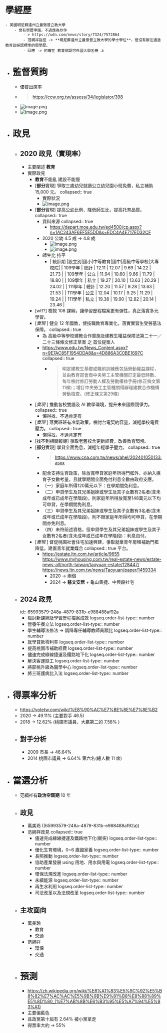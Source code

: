 # 學經歷
	- 美國明尼蘇達州立曼徹普立敦大學
		- 曾有學歷爭議，不過應為炒作
			- > https://udn.com/news/story/7324/7572864
			- 范綱祥指控 -> **明尼蘇達州立曼徹普立敦大學的學士學位**，是沒有辦法通過教育部採認標準的假學歷。
			- 回應 -> 的確在 教育部認可外國大學名冊 上
- # 監督質詢
	- 優質出席率
	- > https://ccw.org.tw/assess/34/legislator/398
	- ![image.png](../assets/image_1704538707610_0.png)
	- ![image.png](../assets/image_1704538712624_0.png)
- # 政見
	- ## 2020 政見（實現率）
		- 主要闡述 **教育**
		- 實際政見
			- **教育**不能亂 建設不能慢
			- [**部分**實現] 爭取三歲幼兒就讀公立幼兒園小班免費，私立補助 15,000 元。
			  collapsed:: true
				- 實際狀況
				- ![image.png](../assets/image_1704536826591_0.png)
			- [**部分**實現] 提高公幼比例、降低師生比，提高托育品質。
			  collapsed:: true
				- 資料來源
				  collapsed:: true
					- https://depart.moe.edu.tw/ed4500/cp.aspx?n=1AC243AF6EF5E5DD&s=EDC4A4E717ED32CF
				- 2020 公幼 4.5 成 -> 4.8 成
					- ![image.png](../assets/image_1704537221294_0.png)
					- ![image.png](../assets/image_1704537606085_0.png)
				- 師生比 持平
					- | 統計期 |設立別|國小|中等教育|國中|高級中等學校|大專校院|
					  | 109學年 | 總計 | 12.11 | 12.07 | 9.69 | 14.22 | 21.73 |
					  | 109學年 | 公立 | 11.94 | 10.60 | 9.66 | 11.79 | 18.80 |
					  | 109學年 | 私立 | 19.27 | 20.10 | 13.63 | 20.29 | 24.02 |
					  | 111學年 | 總計 | 12.20 | 11.57 | 9.28 | 13.63 | 21.53 |
					  | 111學年 | 公立 | 12.04 | 10.17 | 9.25 | 11.29 | 19.24 |
					  | 111學年 | 私立 | 19.38 | 19.90 | 12.82 | 20.14 | 23.46 |
			- [wtf?] 檢視 108 課綱，讓學習歷程檔案更有彈性，真正落實多元學習。
			- [*實現* ] 健全 12 年國教，使技職教育專業化，落實實習生受勞基法保障。
			  collapsed:: true
				- 為 高級中等學校建教合作實施及建教生權益保障法第二十一／二十三條條文修正草案 之 首位提案人
				- https://www.edu.tw/News_Content.aspx?n=9E7AC85F1954DDA8&s=4D886A3C0BE1697C
				  collapsed:: true
					- > 明定建教生基礎或職前訓練應包括勞動權益課程，並由教育部會商中央勞工主管機關訂定最低時數、每年檢討修訂勞動人權及勞動權益手冊(修正條文第11條)；增訂中央勞工主管機關得辦理建教合作機構勞動檢查。(修正條文第29條)
			- [*實現* ] 推動各校雙語及 AI 教學環境，提升未來國際競爭力。
			  collapsed:: true
				- 懶得找，不過肯定有
			- [*實現* ] 落實班班有冷氣政策，檢討台電契約容量，減輕學校電費壓力。
			  collapsed:: true
				- 懶得找，不過肯定有
			- [找不到相關報導] 爭取老舊校舍更新經費，改善教育環境。
			- [**部分**實現]  學貸全面免息，減輕年輕學子壓力。
			  collapsed:: true
				- > https://www.cna.com.tw/news/ahel/202401050133.aspx
				- 配合支持生育政策，除放寬申貸家庭年所得門檻外，亦納入撫育子女數考量，且就學期間全面免付利息全數由政府支應。
				- （一）家庭年所得120萬元以下：在學期間免利息。
				- （二）申貸學生及其兄弟姐妹或學生及其子女數有2名者(含未成年或已成年在學階段)，則家庭年所得放寬至148萬元以下均可申貸，在學期間免利息。
				- （三）申貸學生及其兄弟姐妹或學生及其子女數有3名者(含未成年或已成年在學階段)，則不限家庭年所得均可申貸，在學期間亦免利息。
				- （四）未符前述資格，但申貸學生及其兄弟姐妹或學生及其子女數有2名者(含未成年或已成年在學階段)：利息自付。
			- [*實現* ] 督促桃園社會住宅加速興建，爭取就業青年房租補助門檻降低，建置青年就業媒合
			  collapsed:: true
			  平台。
				- https://estate.ltn.com.tw/article/9655
				  https://www.myhousing.com.tw/real-estate-news/estate-news-all/north-taiwan/taoyuan-estate/128447/
				  https://news.ltn.com.tw/news/Taoyuan/paper/1459334
					- 2020 -> 兩個
					- 2024 -> **慈文安居** + 龜山善捷、中興段社宅
	- ## 2024 政見
	  id:: 65993579-248a-4879-831b-e988488af92a
		- 檢討新課綱及學習歷程檔案成效
		  logseq.order-list-type:: number
		- 營養午餐立法
		  logseq.order-list-type:: number
		- 學生輔導法修法 -> 調降專任輔導教師員額比
		  logseq.order-list-type:: number
		- 就學貸款零利率
		  logseq.order-list-type:: number
		- 提高桃園市補助經費
		  logseq.order-list-type:: number
		- 儘速完成綠線捷運及鐵路地下化
		  logseq.order-list-type:: number
		- 解決客運缺工
		  logseq.order-list-type:: number
		- 將部桃升級為醫學中心
		  logseq.order-list-type:: number
		- 將三班護病比入法
		  logseq.order-list-type:: number
- # 得票率分析
	- https://votetw.com/wiki/%E8%90%AC%E7%BE%8E%E7%8E%B2
	- 2020 -> 49.11% (主要對手 46.5)
	- 2018 -> 12.62% (桃園市議員，大贏第二的 7.58% )
	- ## 對手分析
		- 2009 市長 -> 46.64%
		- 2014 桃園市議員 -> 6.64% 第六名(總人數 11 席)
- # 當選分析
	- 范綱祥有**政治空窗期** 10 年
	- ## 政見
		- 萬美玲 ((65993579-248a-4879-831b-e988488af92a))
		- 范綱祥政見
		  collapsed:: true
			- 儘速完成綠線捷運及鐵路地下化(衝突)
			  logseq.order-list-type:: number
			- 優化生育環境，0~6 歲國家養
			  logseq.order-list-type:: number
			- 長照推動
			  logseq.order-list-type:: number
			- 協助產業發展 using 用地、用水與用電
			  logseq.order-list-type:: number
			- 環保法規改進
			  logseq.order-list-type:: number
			- 永續能源
			  logseq.order-list-type:: number
			- 再生水利用
			  logseq.order-list-type:: number
			- 司法改革以及法規改革
			  logseq.order-list-type:: number
	- ## 主攻面向
		- 萬美玲
			- 教育
			- 交通
		- 范綱祥
			- 環保
			- 交通
	- # 預測
		- https://zh.wikipedia.org/wiki/%E6%A1%83%E5%9C%92%E5%B8%82%E7%AC%AC%E5%9B%9B%E9%81%B8%E8%88%89%E5%8D%80_(%E7%AB%8B%E6%B3%95%E5%A7%94%E5%93%A1)
		- 主要偏藍色
		- 且政黨第十屆有 2.64% 被小黨拿走
		- 得票率大約 -> 55%